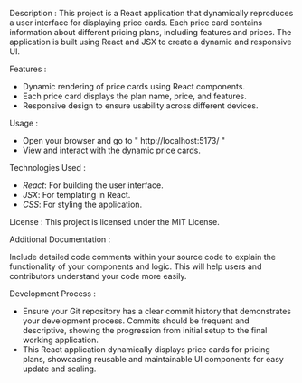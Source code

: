Description :
      This project is a React application that dynamically reproduces a user interface for displaying price cards. Each price card contains information about different pricing plans, including features and prices. The application is built using React and JSX to create a dynamic and responsive UI. 

Features :
   - Dynamic rendering of price cards using React components.
   - Each price card displays the plan name, price, and features.
   - Responsive design to ensure usability across different devices.

 Usage :
   - Open your browser and go to " http://localhost:5173/ "
   - View and interact with the dynamic price cards.

 Technologies Used :
   - *React*: For building the user interface.
   - *JSX*: For templating in React.
   - *CSS*: For styling the application.

License :
   This project is licensed under the MIT License.

Additional Documentation :

   Include detailed code comments within your source code to explain the functionality of your components and logic. This will help users and contributors understand your code more easily.

Development Process :
   - Ensure your Git repository has a clear commit history that demonstrates your development process. Commits should be frequent and descriptive, showing the progression from initial setup to the final working application.
   -  This React application dynamically displays price cards for pricing plans, showcasing reusable and maintainable UI components for easy update and scaling.


